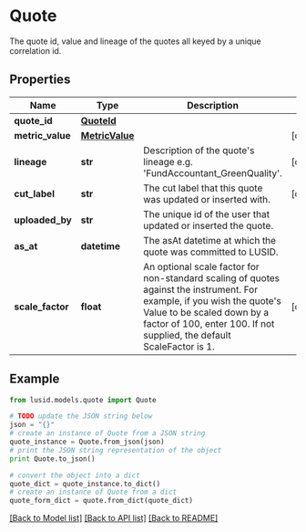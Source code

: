 # Quote

The quote id, value and lineage of the quotes all keyed by a unique correlation id.

## Properties
Name | Type | Description | Notes
------------ | ------------- | ------------- | -------------
**quote_id** | [**QuoteId**](QuoteId.md) |  | 
**metric_value** | [**MetricValue**](MetricValue.md) |  | [optional] 
**lineage** | **str** | Description of the quote&#39;s lineage e.g. &#39;FundAccountant_GreenQuality&#39;. | [optional] 
**cut_label** | **str** | The cut label that this quote was updated or inserted with. | [optional] 
**uploaded_by** | **str** | The unique id of the user that updated or inserted the quote. | 
**as_at** | **datetime** | The asAt datetime at which the quote was committed to LUSID. | 
**scale_factor** | **float** | An optional scale factor for non-standard scaling of quotes against the instrument. For example, if you wish the quote&#39;s Value to be scaled down by a factor of 100, enter 100. If not supplied, the default ScaleFactor is 1. | [optional] 

## Example

```python
from lusid.models.quote import Quote

# TODO update the JSON string below
json = "{}"
# create an instance of Quote from a JSON string
quote_instance = Quote.from_json(json)
# print the JSON string representation of the object
print Quote.to_json()

# convert the object into a dict
quote_dict = quote_instance.to_dict()
# create an instance of Quote from a dict
quote_form_dict = quote.from_dict(quote_dict)
```
[[Back to Model list]](../README.md#documentation-for-models) [[Back to API list]](../README.md#documentation-for-api-endpoints) [[Back to README]](../README.md)



